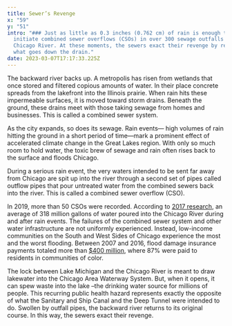 ```yaml
---
title: Sewer’s Revenge
x: "59"
y: "51"
intro: "### Just as little as 0.3 inches (0.762 cm) of rain is enough to
  initiate combined sewer overflows (CSOs) in over 300 sewage outfalls into the
  Chicago River. At these moments, the sewers exact their revenge by resurfacing
  what goes down the drain."
date: 2023-03-07T17:17:33.225Z
---
```

The backward river backs up. A metropolis has risen from wetlands that once stored and filtered copious amounts of water. In their place concrete spreads from the lakefront into the Illinois prairie. When rain hits these impermeable surfaces, it is moved toward storm drains. Beneath the ground, these drains meet with those taking sewage from homes and businesses. This is called a combined sewer system.



As the city expands, so does its sewage. Rain events— high volumes of rain hitting the ground in a short period of time—mark a prominent effect of accelerated climate change in the Great Lakes region. With only so much room to hold water, the toxic brew of sewage and rain often rises back to the surface and floods Chicago.



During a serious rain event, the very waters intended to be sent far away from Chicago are spit up into the river through a second set of pipes called outflow pipes that pour untreated water from the combined sewers back into the river. This is called a combined sewer overflow (CSO).



In 2019, more than 50 CSOs were recorded. According to [2017 research](https://www.chicagotribune.com/news/breaking/ct-chicago-river-still-dirty-met-20170623-story.html), an average of 318 million gallons of water poured into the Chicago River during and after rain events. The failures of the combined sewer system and other water infrastructure are not uniformly experienced. Instead, low-income communities on the South and West Sides of Chicago experience the most and the worst flooding. Between 2007 and 2016, flood damage insurance payments totaled more than [$400 million](https://cnt.org/sites/default/files/pdf/FloodEquity2019.pdf), where 87% were paid to residents in communities of color. 



The lock between Lake Michigan and the Chicago River is meant to draw lakewater into the Chicago Area Waterway System. But, when it opens, it can spew waste into the lake –the drinking water source for millions of people. This recurring public health hazard represents exactly the opposite of what the Sanitary and Ship Canal and the Deep Tunnel were intended to do. Swollen by outfall pipes, the backward river returns to its original course. In this way, the sewers exact their revenge.